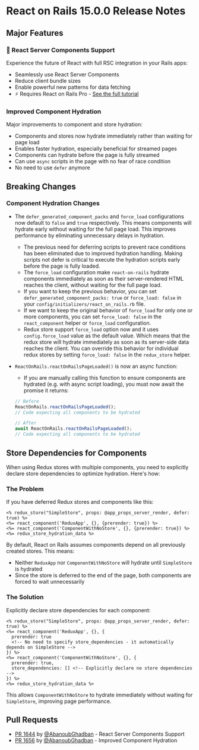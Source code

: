 # React on Rails 15.0.0 Release Notes

## Major Features

### 🚀 React Server Components Support
Experience the future of React with full RSC integration in your Rails apps:
- Seamlessly use React Server Components 
- Reduce client bundle sizes
- Enable powerful new patterns for data fetching
- ⚡️ Requires React on Rails Pro - [See the full tutorial](https://www.shakacode.com/react-on-rails-pro/docs/react-server-components-tutorial)

### Improved Component Hydration
Major improvements to component and store hydration:
- Components and stores now hydrate immediately rather than waiting for page load
- Enables faster hydration, especially beneficial for streamed pages
- Components can hydrate before the page is fully streamed
- Can use `async` scripts in the page with no fear of race condition
- No need to use `defer` anymore

## Breaking Changes

### Component Hydration Changes
- The `defer_generated_component_packs` and `force_load` configurations now default to `false` and `true` respectively. This means components will hydrate early without waiting for the full page load. This improves performance by eliminating unnecessary delays in hydration.
  - The previous need for deferring scripts to prevent race conditions has been eliminated due to improved hydration handling. Making scripts not defer is critical to execute the hydration scripts early before the page is fully loaded.
  - The `force_load` configuration make `react-on-rails` hydrate components immediately as soon as their server-rendered HTML reaches the client, without waiting for the full page load.
  - If you want to keep the previous behavior, you can set `defer_generated_component_packs: true` or `force_load: false` in your `config/initializers/react_on_rails.rb` file.
  - If we want to keep the original behavior of `force_load` for only one or more components, you can set `force_load: false` in the `react_component` helper or `force_load` configuration.
  - Redux store support `force_load` option now and it uses `config.force_load` value as the default value. Which means that the redux store will hydrate immediately as soon as its server-side data reaches the client. You can override this behavior for individual redux stores by setting `force_load: false` in the `redux_store` helper.

- `ReactOnRails.reactOnRailsPageLoaded()` is now an async function:
  - If you are manually calling this function to ensure components are hydrated (e.g. with async script loading), you must now await the promise it returns:
  ```js
  // Before
  ReactOnRails.reactOnRailsPageLoaded();
  // Code expecting all components to be hydrated
  
  // After 
  await ReactOnRails.reactOnRailsPageLoaded();
  // Code expecting all components to be hydrated
  ```

## Store Dependencies for Components

When using Redux stores with multiple components, you need to explicitly declare store dependencies to optimize hydration. Here's how:

### The Problem

If you have deferred Redux stores and components like this:

```erb
<% redux_store("SimpleStore", props: @app_props_server_render, defer: true) %>
<%= react_component('ReduxApp', {}, {prerender: true}) %>
<%= react_component('ComponentWithNoStore', {}, {prerender: true}) %>
<%= redux_store_hydration_data %>
```

By default, React on Rails assumes components depend on all previously created stores. This means:
- Neither `ReduxApp` nor `ComponentWithNoStore` will hydrate until `SimpleStore` is hydrated
- Since the store is deferred to the end of the page, both components are forced to wait unnecessarily

### The Solution

Explicitly declare store dependencies for each component:

```erb
<% redux_store("SimpleStore", props: @app_props_server_render, defer: true) %>
<%= react_component('ReduxApp', {}, {
  prerender: true
  <!-- No need to specify store_dependencies - it automatically depends on SimpleStore -->
}) %>
<%= react_component('ComponentWithNoStore', {}, {
  prerender: true,
  store_dependencies: [] <!-- Explicitly declare no store dependencies -->
}) %>
<%= redux_store_hydration_data %>
```

This allows `ComponentWithNoStore` to hydrate immediately without waiting for `SimpleStore`, improving page performance.

## Pull Requests
- [PR 1644](https://github.com/shakacode/react_on_rails/pull/1644) by [@AbanoubGhadban](https://github.com/AbanoubGhadban) - React Server Components Support
- [PR 1656](https://github.com/shakacode/react_on_rails/pull/1656) by [@AbanoubGhadban](https://github.com/AbanoubGhadban) - Improved Component Hydration

